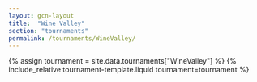 ```yaml
---
layout: gcn-layout
title:  "Wine Valley"
section: "tournaments"
permalink: /tournaments/WineValley/
---
```


{% assign tournament = site.data.tournaments["WineValley"] %}
{% include_relative tournament-template.liquid tournament=tournament %}
